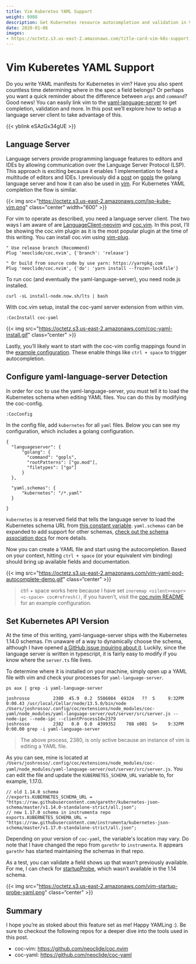 ```yaml
---
title: Vim Kuberetes YAML Support
weight: 9988
description: Get Kubernetes resource autocompletion and validation in Vim.
date: 2020-01-06
images:
- https://octetz.s3.us-east-2.amazonaws.com/title-card-vim-k8s-support.png
---
```


# Vim Kuberetes YAML Support

Do you write YAML manifests for Kubernetes in vim? Have you also spent
countless time determining where in the spec a field belongs? Or perhaps you
want a quick reminder about the difference between `args` and `command`?
Good news! You can easily link vim to the
[yaml-language-server](https://github.com/redhat-developer/yaml-language-server)
to get completion, validation and more. In this post we’ll explore how to setup
a language server client to take advantage of this.

{{< yblink eSAzGx34gUE >}}

## Language Server

Language servers provide programming language features to editors and IDEs by
allowing communication over the Language Server Protocol (LSP). This approach is
exciting because it enables 1 implementation to feed a multitude of editors and
IDEs.  I previously did a
[post](https://octetz.com/docs/2019/2019-04-24-vim-as-a-go-ide) on
[gopls](https://github.com/golang/tools/blob/master/gopls/doc/user.md) the
golang language server and how it can also be used in
[vim](octetz.com/docs/2019/2019-04-24-vim-as-a-go-ide/). For Kubernetes YAML
completion the flow is similar.

{{< img src="https://octetz.s3.us-east-2.amazonaws.com/lsp-kube-vim.png"
class="center" width="600" >}}

For vim to operate as described, you need a language server client. The two ways
I am aware of are
[LanguageClient-neovim](https://github.com/autozimu/LanguageClient-neovim) and
[coc.vim](https://github.com/autozimu/LanguageClient-neovim). In this post, I’ll
be showing the coc.vim plugin as it is the most popular plugin at the time of
this writing. You can install coc.vim using
[vim-plug](https://github.com/junegunn/vim-plug).

```
" Use release branch (Recommend)
Plug 'neoclide/coc.nvim', {'branch': 'release'}

" Or build from source code by use yarn: https://yarnpkg.com
Plug 'neoclide/coc.nvim', {'do': 'yarn install --frozen-lockfile'}
```

To run coc (and eventually the yaml-language-server), you need node.js
installed.

```
curl -sL install-node.now.sh/lts | bash
```

With coc.vim setup, install the coc-yaml server extension from within vim.

```
:CocInstall coc-yaml
```



{{< img src="https://octetz.s3.us-east-2.amazonaws.com/coc-yaml-install.gif" class=“center" >}}

Lastly, you’ll likely want to start with the coc-vim config mappings found in
the [example
configuration](https://github.com/neoclide/coc.nvim#example-vim-configuration).
These enable things like `ctrl + space` to trigger autocompletion.

## Configure yaml-language-server Detection

In order for coc to use the yaml-language-server, you must tell it to load the
Kubernetes schema when editing YAML files. You can do this by modifying the
coc-config.

```
:CocConfig
```

In the config file, add `kubernetes` for all `yaml` files. Below you can see my
configuration, which includes a golang configuration.

```
{
  "languageserver": {
      "golang": {
        "command": "gopls",
        "rootPatterns": ["go.mod"],
        "filetypes": ["go"]
      }
  },

  "yaml.schemas": {
      "kubernetes": "/*.yaml"
  }

}
```

`kubernetes` is a reserved field that tells the language server to load the
Kubernetes schema URL from [this constant
variable](https://github.com/redhat-developer/yaml-language-server/blob/18bd5693ef8a2aeb23e2172be481edc41809f718/src/server.ts#L32).
`yaml.schemas` can be expanded to add support for other schemas, [check out the
schema association
docs](https://github.com/redhat-developer/yaml-language-server#more-examples-of-schema-association)
for more details.

Now you can create a YAML file and start using the autocompletion. Based on your
context, hitting `ctrl + space` (or your equivalent vim binding) should bring up
available fields and documentation.



{{< img
src="https://octetz.s3.us-east-2.amazonaws.com/vim-yaml-pod-autocomplete-demo.gif"
class=“center" >}}

> ctrl + space works here because I have set `inoremap <silent><expr> <c-space>
> coc#refresh()`, if you haven’t, visit the [coc.nvim
> README](https://github.com/neoclide/coc.nvim#example-vim-configuration) for an
> example configuration.

## Set Kubernetes API Version

At the time of this writing, yaml-language-server ships with the Kubernetes
1.14.0 schemas. I’m unaware of a way to dynamically choose the schema, although
I have opened [a GitHub issue inquiring about
it](https://github.com/redhat-developer/yaml-language-server/issues/211).
Luckily, since the language server is written in typescript, it is fairly easy
to modify if you know where the `server.ts` file lives.

To determine where it is installed on your machine, simply open up a YAML file
with vim and check your processes for `yaml-language-server`.

```
ps aux | grep -i yaml-language-server
```

```
joshrosso         2380  45.9  0.2  5586084  69324   ??  S     9:32PM   0:00.43 /usr/local/Cellar/node/13.5.0/bin/node /Users/joshrosso/.config/coc/extensions/node_modules/coc-yaml/node_modules/yaml-language-server/out/server/src/server.js --node-ipc --node-ipc --clientProcessId=2379
joshrosso         2382   0.0  0.0  4399352    788 s001  S+    9:32PM   0:00.00 grep -i yaml-language-server
```

> The above process, 2380, is only active because an instance of vim is editing
> a YAML file.

As you can see, mine is located at
`/Users/joshrosso/.config/coc/extensions/node_modules/coc-yaml/node_modules/yaml-language-server/out/server/src/server.js`.
You can edit the file and update the `KUBERNETES_SCHEMA_URL` variable to, for
example, 1.17.0.

```
// old 1.14.0 schema
//exports.KUBERNETES_SCHEMA_URL = "https://raw.githubusercontent.com/garethr/kubernetes-json-schema/master/v1.14.0-standalone-strict/all.json";
// new 1.17.0 schema in instrumenta repo
exports.KUBERNETES_SCHEMA_URL = "https://raw.githubusercontent.com/instrumenta/kubernetes-json-schema/master/v1.17.0-standalone-strict/all.json";
```

Depending on your version of `coc-yaml`, the variable's location may vary. Do
note that I have changed the repo from `garethr` to `instrumenta`. It appears
`garethr` has started maintaining the schemas in that repo.

As a test, you can validate a field shows up that wasn’t previously available.
For me, I can check for
[startupProbe](https://kubernetes.io/docs/concepts/workloads/pods/pod-lifecycle/#container-probes),
which wasn’t available in the 1.14 schema.



{{< img
src="https://octetz.s3.us-east-2.amazonaws.com/vim-startup-probe-yaml.png"
class=“center" >}}

## Summary

I hope you’re as stoked about this feature set as me! Happy YAMLing :). Be sure
to checkout the following repos for a deeper dive into the tools used in this
post.

* coc-vim: https://github.com/neoclide/coc.nvim
* coc-yaml: https://github.com/neoclide/coc-yaml
